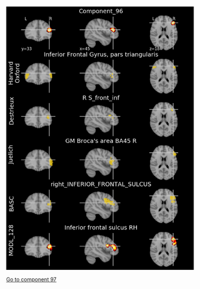 


![96](preliminary/96.jpg "Component 96")

[Go to component 97](https://parietal-inria.github.io/MODL_atlas/512/97 "Component 97")